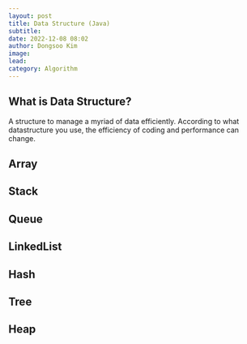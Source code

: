 ```yaml
---
layout: post
title: Data Structure (Java)
subtitle:
date: 2022-12-08 08:02
author: Dongsoo Kim
image:
lead:
category: Algorithm
---
```


## What is Data Structure?

A structure to manage a myriad of data efficiently. According to what datastructure you use, the efficiency of coding and performance can change.

## Array

## Stack

## Queue

## LinkedList

## Hash

## Tree

## Heap
